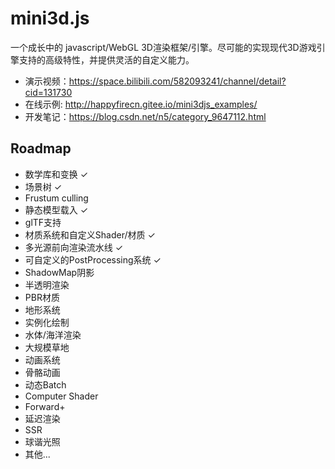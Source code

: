 # mini3d.js
一个成长中的 javascript/WebGL 3D渲染框架/引擎。尽可能的实现现代3D游戏引擎支持的高级特性，并提供灵活的自定义能力。

* 演示视频：https://space.bilibili.com/582093241/channel/detail?cid=131730
* 在线示例: http://happyfirecn.gitee.io/mini3djs_examples/
* 开发笔记：https://blog.csdn.net/n5/category_9647112.html

## Roadmap
* 数学库和变换 ✓
* 场景树 ✓
* Frustum culling
* 静态模型载入 ✓ 
* glTF支持
* 材质系统和自定义Shader/材质 ✓ 
* 多光源前向渲染流水线 ✓ 
* 可自定义的PostProcessing系统 ✓ 
* ShadowMap阴影
* 半透明渲染
* PBR材质
* 地形系统
* 实例化绘制
* 水体/海洋渲染
* 大规模草地
* 动画系统
* 骨骼动画
* 动态Batch
* Computer Shader
* Forward+
* 延迟渲染
* SSR
* 球谐光照
* 其他...







